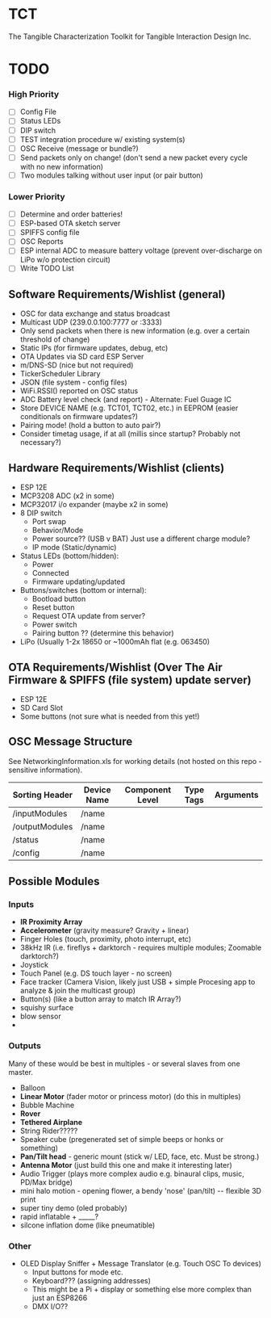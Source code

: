 # TCT
The Tangible Characterization Toolkit for Tangible Interaction Design Inc. 

# TODO

### High Priority
- [ ] Config File
- [ ] Status LEDs
- [ ] DIP switch
- [ ] TEST integration procedure w/ existing system(s)
- [ ] OSC Receive (message or bundle?)
- [ ] Send packets only on change! (don't send a new packet every cycle with no new information)
- [ ] Two modules talking without user input (or pair button)

### Lower Priority
- [ ] Determine and order batteries!
- [ ] ESP-based OTA sketch server
- [ ] SPIFFS config file
- [ ] OSC Reports
- [ ] ESP internal ADC to measure battery voltage (prevent over-discharge on LiPo w/o protection circuit)
- [ ] Write TODO List 

## Software Requirements/Wishlist (general)
* OSC for data exchange and status broadcast
* Multicast UDP (239.0.0.100:7777 or :3333)
* Only send packets when there is new information (e.g. over a certain threshold of change)
* Static IPs (for firmware updates, debug, etc)
* OTA Updates via SD card ESP Server
* m/DNS-SD (nice but not required)
* TickerScheduler Library
* JSON (file system - config files)
* WiFi.RSSI() reported on OSC status
* ADC Battery level check (and report) - Alternate: Fuel Guage IC
* Store DEVICE NAME (e.g. TCT01, TCT02, etc.) in EEPROM (easier conditionals on firmware updates?)
* Pairing mode! (hold a button to auto pair?)
* Consider timetag usage, if at all (millis since startup? Probably not necessary?)

## Hardware Requirements/Wishlist (clients)
* ESP 12E
* MCP3208 ADC (x2 in some)
* MCP32017 i/o expander (maybe x2 in some)
* 8 DIP switch
  - Port swap
  - Behavior/Mode
  - Power source?? (USB v BAT) Just use a different charge module?
  - IP mode (Static/dynamic)
* Status LEDs (bottom/hidden):
  - Power
  - Connected
  - Firmware updating/updated
* Buttons/switches (bottom or internal):
  - Bootload button
  - Reset button
  - Request OTA update from server?
  - Power switch
  - Pairing button ?? (determine this behavior)
* LiPo (Usually 1-2x 18650 or ~1000mAh flat (e.g. 063450)

## OTA Requirements/Wishlist (Over The Air Firmware & SPIFFS (file system) update server)
* ESP 12E
* SD Card Slot
* Some buttons (not sure what is needed from this yet!)
  
## OSC Message Structure
See NetworkingInformation.xls for working details (not hosted on this repo - sensitive information). 

|Sorting Header|Device Name|Component Level|Type Tags|Arguments|
|---           |---        |---|---|---|
|/inputModules |/name      |   |   |   |
|/outputModules|/name      |   |   |   |
|/status       |/name      |   |   |   |
|/config       |/name      |   |   |   |

## Possible Modules

### Inputs
* **IR Proximity Array**
* **Accelerometer** (gravity measure? Gravity + linear)
* Finger Holes (touch, proximity, photo interrupt, etc)
* 38kHz IR (i.e. fireflys + darktorch - requires multiple modules; Zoomable darktorch?)
* Joystick
* Touch Panel (e.g. DS touch layer - no screen)
* Face tracker (Camera Vision, likely just USB + simple Procesing app to analyze & join the multicast group)
* Button(s) (like a button array to match IR Array?)
* squishy surface
* blow sensor
* 

### Outputs
Many of these would be best in multiples - or several slaves from one master.
* Balloon
* **Linear Motor** (fader motor or princess motor) (do this in multiples)
* Bubble Machine
* **Rover**
* **Tethered Airplane**
* String Rider?????
* Speaker cube (pregenerated set of simple beeps or honks or something)
* **Pan/Tilt head** - generic mount (stick w/ LED, face, etc. Must be strong.)
* **Antenna Motor** (just build this one and make it interesting later)
* Audio Trigger (plays more complex audio e.g. binaural clips, music, PD/Max bridge)
* mini halo motion - opening flower, a bendy 'nose' (pan/tilt) -- flexible 3D print
* super tiny demo (oled probably)
* rapid inflatable + _____?
* silcone inflation dome (like pneumatible)

### Other
* OLED Display Sniffer + Message Translator (e.g. Touch OSC To devices)
  + Input buttons for mode etc.
  + Keyboard??? (assigning addresses)
  + This might be a Pi + display or something else more complex than just an ESP8266
  + DMX I/O??
